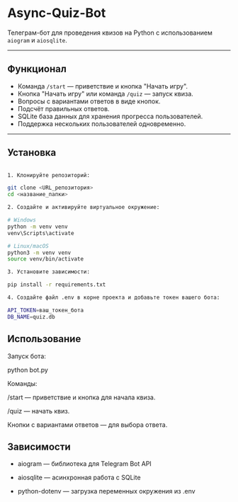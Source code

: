 # Async-Quiz-Bot

Телеграм-бот для проведения квизов на Python с использованием `aiogram` и `aiosqlite`.

---

## Функционал

- Команда `/start` — приветствие и кнопка "Начать игру".
- Кнопка "Начать игру" или команда `/quiz` — запуск квиза.
- Вопросы с вариантами ответов в виде кнопок.
- Подсчёт правильных ответов.
- SQLite база данных для хранения прогресса пользователей.
- Поддержка нескольких пользователей одновременно.

---


## Установка

```bash

1. Клонируйте репозиторий:

git clone <URL_репозитория>
cd <название_папки>

2. Создайте и активируйте виртуальное окружение:

# Windows
python -m venv venv
venv\Scripts\activate

# Linux/macOS
python3 -m venv venv
source venv/bin/activate

3. Установите зависимости:

pip install -r requirements.txt

4. Создайте файл .env в корне проекта и добавьте токен вашего бота:

API_TOKEN=ваш_токен_бота
DB_NAME=quiz.db

```

## Использование

Запуск бота:

python bot.py

Команды:

/start — приветствие и кнопка для начала квиза.

/quiz — начать квиз.

Кнопки с вариантами ответов — для выбора ответа.

## Зависимости

- aiogram — библиотека для Telegram Bot API

- aiosqlite — асинхронная работа с SQLite

- python-dotenv — загрузка переменных окружения из .env
